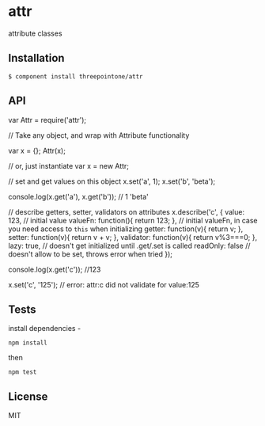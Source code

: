 
# attr

  attribute classes

## Installation

    $ component install threepointone/attr

## API

var Attr = require('attr');

// Take any object, and wrap with Attribute functionality

var x = {};
Attr(x);

// or, just instantiate 
var x = new Attr;

// set and get values on this object
x.set('a', 1);
x.set('b', 'beta');

console.log(x.get('a'), x.get('b'));
// 1 'beta'

// describe getters, setter, validators on attributes
x.describe('c', {
    value: 123,                             // initial value
    valueFn: function(){ return 123; },     // initial valueFn, in case you need access to `this` when initializing
    getter: function(v){ return v; },
    setter: function(v){ return v + v; },
    validator: function(v){ return v%3===0; },
    lazy: true,                             // doesn't get initialized until .get/.set is called
    readOnly: false                         // doesn't allow to be set, throws error when tried
});

console.log(x.get('c'));
//123

x.set('c', '125');
// error: attr:c did not validate for value:125 



## Tests
install dependencies - 
```
npm install
```
then
```
npm test
```   

## License

  MIT
